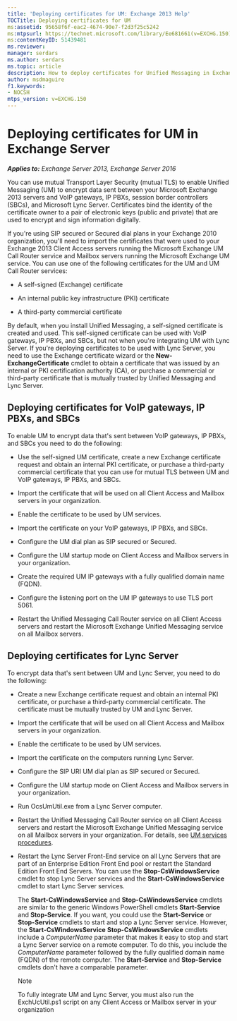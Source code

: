 ```yaml
---
title: 'Deploying certificates for UM: Exchange 2013 Help'
TOCTitle: Deploying certificates for UM
ms:assetid: 95658f6f-eac2-4674-90e7-f2d3f25c5242
ms:mtpsurl: https://technet.microsoft.com/library/Ee681661(v=EXCHG.150)
ms:contentKeyID: 51439481
ms.reviewer: 
manager: serdars
ms.author: serdars
ms.topic: article
description: How to deploy certificates for Unified Messaging in Exchange Server
author: msdmaguire
f1.keywords:
- NOCSH
mtps_version: v=EXCHG.150
---
```


# Deploying certificates for UM in Exchange Server

_**Applies to:** Exchange Server 2013, Exchange Server 2016_

You can use mutual Transport Layer Security (mutual TLS) to enable Unified Messaging (UM) to encrypt data sent between your Microsoft Exchange 2013 servers and VoIP gateways, IP PBXs, session border controllers (SBCs), and Microsoft Lync Server. Certificates bind the identity of the certificate owner to a pair of electronic keys (public and private) that are used to encrypt and sign information digitally.

If you're using SIP secured or Secured dial plans in your Exchange 2010 organization, you'll need to import the certificates that were used to your Exchange 2013 Client Access servers running the Microsoft Exchange UM Call Router service and Mailbox servers running the Microsoft Exchange UM service. You can use one of the following certificates for the UM and UM Call Router services:

  - A self-signed (Exchange) certificate

  - An internal public key infrastructure (PKI) certificate

  - A third-party commercial certificate

By default, when you install Unified Messaging, a self-signed certificate is created and used. This self-signed certificate can be used with VoIP gateways, IP PBXs, and SBCs, but not when you're integrating UM with Lync Server. If you're deploying certificates to be used with Lync Server, you need to use the Exchange certificate wizard or the **New-ExchangeCertificate** cmdlet to obtain a certificate that was issued by an internal or PKI certification authority (CA), or purchase a commercial or third-party certificate that is mutually trusted by Unified Messaging and Lync Server.

## Deploying certificates for VoIP gateways, IP PBXs, and SBCs

To enable UM to encrypt data that's sent between VoIP gateways, IP PBXs, and SBCs you need to do the following:

  - Use the self-signed UM certificate, create a new Exchange certificate request and obtain an internal PKI certificate, or purchase a third-party commercial certificate that you can use for mutual TLS between UM and VoIP gateways, IP PBXs, and SBCs.

  - Import the certificate that will be used on all Client Access and Mailbox servers in your organization.

  - Enable the certificate to be used by UM services.

  - Import the certificate on your VoIP gateways, IP PBXs, and SBCs.

  - Configure the UM dial plan as SIP secured or Secured.

  - Configure the UM startup mode on Client Access and Mailbox servers in your organization.

  - Create the required UM IP gateways with a fully qualified domain name (FQDN).

  - Configure the listening port on the UM IP gateways to use TLS port 5061.

  - Restart the Unified Messaging Call Router service on all Client Access servers and restart the Microsoft Exchange Unified Messaging service on all Mailbox servers.

## Deploying certificates for Lync Server

To encrypt data that's sent between UM and Lync Server, you need to do the following:

  - Create a new Exchange certificate request and obtain an internal PKI certificate, or purchase a third-party commercial certificate. The certificate must be mutually trusted by UM and Lync Server.

  - Import the certificate that will be used on all Client Access and Mailbox servers in your organization.

  - Enable the certificate to be used by UM services.

  - Import the certificate on the computers running Lync Server.

  - Configure the SIP URI UM dial plan as SIP secured or Secured.

  - Configure the UM startup mode on Client Access and Mailbox servers in your organization.

  - Run OcsUmUtil.exe from a Lync Server computer.

  - Restart the Unified Messaging Call Router service on all Client Access servers and restart the Microsoft Exchange Unified Messaging service on all Mailbox servers in your organization. For details, see [UM services procedures](um-services-procedures-exchange-2013-help.md).

  - Restart the Lync Server Front-End service on all Lync Servers that are part of an Enterprise Edition Front End pool or restart the Standard Edition Front End Servers. You can use the **Stop-CsWindowsService** cmdlet to stop Lync Server services and the **Start-CsWindowsService** cmdlet to start Lync Server services.

    The **Start-CsWindowsService** and **Stop-CsWindowsService** cmdlets are similar to the generic Windows PowerShell cmdlets **Start-Service** and **Stop-Service**. If you want, you could use the **Start-Service** or **Stop-Service** cmdlets to start and stop a Lync Server service. However, the **Start-CsWindowsService** **Stop-CsWindowsService** cmdlets include a *ComputerName* parameter that makes it easy to stop and start a Lync Server service on a remote computer. To do this, you include the *ComputerName* parameter followed by the fully qualified domain name (FQDN) of the remote computer. The **Start-Service** and **Stop-Service** cmdlets don't have a comparable parameter.

    > [!NOTE]
    > To fully integrate UM and Lync Server, you must also run the ExchUcUtil.ps1 script on any Client Access or Mailbox server in your organization
